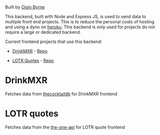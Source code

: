Built by [Oisin Byrne](https://www.oisinbyrne.me)

This backend, built with Node and Express JS, is used to send data to multiple front end projects. This is to reduce the personal costs of hosting and using a dyno on [heroku](https://id.heroku.com). This backend is only used for projects do not require a large or dedicated backend.

Current frontend projects that use this backend:
* [DrinkMXR](https://www.drinkmxr.com/) - [Repo](https://github.com/StudiousVanilla/drinkmxr)

* [LOTR Quotes](https://hungry-goodall-28f444.netlify.app/) - [Repo](https://github.com/StudiousVanilla/api_practice_frontend)

# DrinkMXR

Fetches data from [thecocktaildb](https://www.thecocktaildb.com/api.php) for DrinkMXR frontend

# LOTR quotes

Fetches data from the [the-one-api](https://the-one-api.dev/) for LOTR quote frontend
